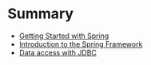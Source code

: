 # Summary

- [Getting Started with Spring](/01/README.md)
- [Introduction to the Spring Framework](/02/README.md)
- [Data access with JDBC](/jdbc/README.md)
